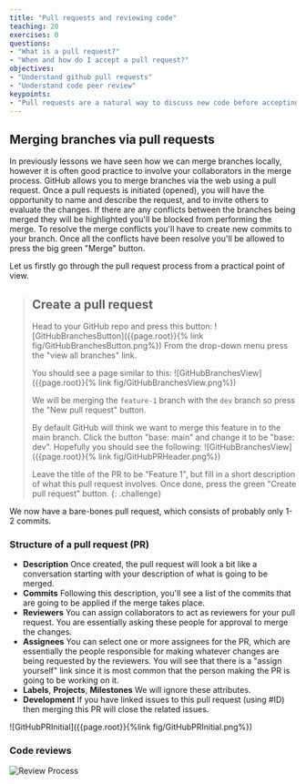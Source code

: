 ```yaml
---
title: "Pull requests and reviewing code"
teaching: 20
exercises: 0
questions:
- "What is a pull request?"
- "When and how do I accept a pull request?"
objectives:
- "Understand github pull requests"
- "Understand code peer review"
keypoints:
- "Pull requests are a natural way to discuss new code before accepting it into your project"
---
```


## Merging branches via pull requests
In previously lessons we have seen how we can merge branches locally, however it is often good practice to involve your collaborators in the merge process.
GitHub allows you to merge branches via the web using a pull request.
Once a pull requests is initiated (opened), you will have the opportunity to name and describe the request, and to invite others to evaluate the changes.
If there are any conflicts between the branches being merged they will be highlighted you'll be blocked from performing the merge.
To resolve the merge conflicts you'll have to create new commits to your branch.
Once all the conflicts have been resolve you'll be allowed to press the big green "Merge" button.

Let us firstly go through the pull request process from a practical point of view.

> ## Create a pull request
> Head to your GitHub repo and press this button:
> ![GitHubBranchesButton]({{page.root}}{% link fig/GitHubBranchesButton.png%})
> From the drop-down menu press the "view all branches" link.
>
> You should see a page similar to this:
> ![GitHubBranchesView]({{page.root}}{% link fig/GitHubBranchesView.png%})
>
> We will be merging the `feature-1` branch with the `dev` branch so press the "New pull request" button.
>
> By default GitHub will think we want to merge this feature in to the main branch.
> Click the button "base: main" and change it to be "base: dev".
> Hopefully you should see the following:
> ![GitHubBranchesView]({{page.root}}{% link fig/GitHubPRHeader.png%})
>
> Leave the title of the PR to be "Feature 1", but fill in a short description of what this pull request involves.
> Once done, press the green "Create pull request" button. 
{: .challenge}

We now have a bare-bones pull request, which consists of probably only 1-2 commits.

### Structure of a pull request (PR)
- **Description** Once created, the pull request will look  a bit like a conversation starting with your description of what is going to be merged.
- **Commits** Following this description, you'll see a list of the commits that are going to be applied if the merge takes place.
- **Reviewers** You can assign collaborators to act as reviewers for your pull request. You are essentially asking these people for approval to merge the changes.
- **Assignees** You can select one or more assignees for the PR, which are essentially the people responsible for making whatever changes are being requested by the reviewers. You will see that there is a "assign yourself" link since it is most common that the person making the PR is going to be working on it.
- **Labels**, **Projects**, **Milestones** We will ignore these attributes.
- **Development** If you have linked issues to this pull request (using #ID) then merging this PR will close the related issues.

![GitHubPRInitial]({{page.root}}{%link fig/GitHubPRInitial.png%})



### Code reviews

![Review Process](https://images.ctfassets.net/zsv3d0ugroxu/Z8dtCNdftgdcNAFQEnyYy/bc728a50ec535ed7ff5f062ef532efbd/PR_review_process)